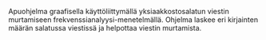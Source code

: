 Apuohjelma graafisella käyttöliittymällä yksiaakkostosalatun viestin murtamiseen frekvenssianalyysi-menetelmällä. Ohjelma laskee eri kirjainten määrän salatussa 
viestissä ja helpottaa viestin murtamista.
